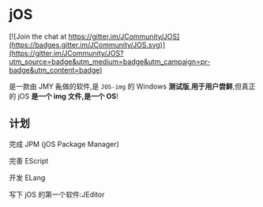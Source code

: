 # jOS

[![Join the chat at https://gitter.im/JCommunity/JOS](https://badges.gitter.im/JCommunity/JOS.svg)](https://gitter.im/JCommunity/JOS?utm_source=badge&utm_medium=badge&utm_campaign=pr-badge&utm_content=badge)

是一款由 JMY ~~乱~~做的软件,是 `JOS-img` 的 Windows **测试版**,**用于用户尝鲜**,但真正的 jOS **是一个 img 文件,是一个 OS**!
## 计划
完成 JPM (jOS Package Manager)

完善 EScript

开发 ELang

写下 jOS 的第一个软件:JEditor
